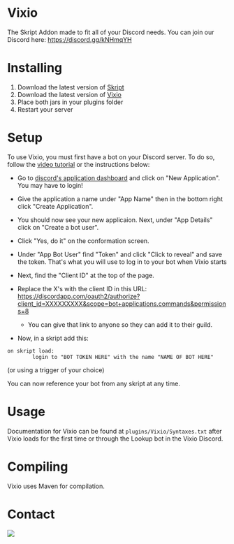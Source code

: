 # Vixio

The Skript Addon made to fit all of your Discord needs. You can join our Discord here: https://discord.gg/kNHmqYH

# Installing

1. Download the latest version of [Skript](https://github.com/bensku/Skript/releases)
2. Download the latest version of [Vixio](https://github.com/1A3Dev/Vixio/releases)
3. Place both jars in your plugins folder
4. Restart your server

# Setup

To use Vixio, you must first have a bot on your Discord server. To do so, follow the [video tutorial](https://youtu.be/AXGETouUzoo) or the instructions below:

- Go to [discord's application dashboard](https://discordapp.com/developers/applications/me) and click on "New Application". You may have to login!
- Give the application a name under "App Name" then in the bottom right click "Create Application".
- You should now see your new applicaion. Next, under "App Details" click on "Create a bot user".
- Click "Yes, do it" on the conformation screen.
- Under "App Bot User" find "Token" and click "Click to reveal" and save the token. That's what you will use to log in to your bot when Vixio starts
- Next, find the "Client ID" at the top of the page.
- Replace the X's with the client ID in this URL: https://discordapp.com/oauth2/authorize?client_id=XXXXXXXXX&scope=bot+applications.commands&permissions=8 
    - You can give that link to anyone so they can add it to their guild. 

- Now, in a skript add this:
```
on skript load:
        login to "BOT TOKEN HERE" with the name "NAME OF BOT HERE"
```
(or using a trigger of your choice)

You can now reference your bot from any skript at any time.


# Usage

Documentation for Vixio can be found at `plugins/Vixio/Syntaxes.txt` after Vixio loads for the first time or through the Lookup bot in the Vixio Discord.

# Compiling

Vixio uses Maven for compilation.

# Contact
<a href="https://discord.gg/kNHmqYH"><img src="https://discordapp.com/api/v7/guilds/236641445363056651/widget.png?style=banner3"></a>


